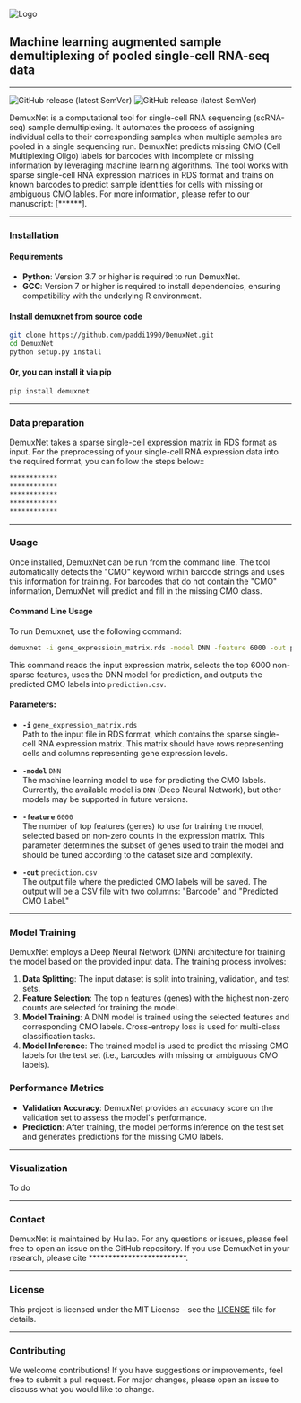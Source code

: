 ![Logo](images/logo.png)

## Machine learning augmented sample demultiplexing of pooled single-cell RNA-seq data
---


![GitHub release (latest SemVer)](https://img.shields.io/badge/Version-v1.1.0-yellowgreen) ![GitHub release (latest SemVer)](https://img.shields.io/badge/Language-python-yellowgreen)

DemuxNet is a computational tool for single-cell RNA sequencing (scRNA-seq) sample demultiplexing. It automates the process of assigning individual cells to their corresponding samples when multiple samples are pooled in a single sequencing run. DemuxNet predicts missing CMO (Cell Multiplexing Oligo) labels for barcodes with incomplete or missing information by leveraging machine learning algorithms. The tool works with sparse single-cell RNA expression matrices in RDS format and trains on known barcodes to predict sample identities for cells with missing or ambiguous CMO lables.
For more information, please refer to our manuscript: [******].

---

### Installation

#### Requirements

 - **Python**: Version 3.7 or higher is required to run DemuxNet.
 - **GCC**: Version 7 or higher is required to install dependencies, ensuring compatibility with the underlying R environment.


#### Install demuxnet from source code
```bash
git clone https://github.com/paddi1990/DemuxNet.git
cd DemuxNet
python setup.py install
```
#### Or, you can install it via pip
```bash
pip install demuxnet
```

---

### Data preparation
DemuxNet takes a sparse single-cell expression matrix in RDS format as input. For the preprocessing of your single-cell RNA expression data into the required format, you can follow the steps below::

```bash
************
************
************
************
************
```

---

### Usage

Once installed, DemuxNet can be run from the command line. The tool automatically detects the "CMO" keyword within barcode strings and uses this information for training. For barcodes that do not contain the "CMO" information, DemuxNet will predict and fill in the missing CMO class.

#### Command Line Usage

To run Demuxnet, use the following command:

```bash
demuxnet -i gene_expressioin_matrix.rds -model DNN -feature 6000 -out prediction.csv
```
This command reads the input expression matrix, selects the top 6000 non-sparse features, uses the DNN model for prediction, and outputs the predicted CMO labels into `prediction.csv`.

#### Parameters:
- **`-i`** `gene_expression_matrix.rds`  
  Path to the input file in RDS format, which contains the sparse single-cell RNA expression matrix. This matrix should have rows representing cells and columns representing gene expression levels.
  
- **`-model`** `DNN`  
  The machine learning model to use for predicting the CMO labels. Currently, the available model is `DNN` (Deep Neural Network), but other models may be supported in future versions.
  
- **`-feature`** `6000`  
  The number of top features (genes) to use for training the model, selected based on non-zero counts in the expression matrix. This parameter determines the subset of genes used to train the model and should be tuned according to the dataset size and complexity.
  
- **`-out`** `prediction.csv`  
  The output file where the predicted CMO labels will be saved. The output will be a CSV file with two columns: "Barcode" and "Predicted CMO Label."

---


### Model Training

DemuxNet employs a Deep Neural Network (DNN) architecture for training the model based on the provided input data. The training process involves:

1. **Data Splitting**: The input dataset is split into training, validation, and test sets.
2. **Feature Selection**: The top `n` features (genes) with the highest non-zero counts are selected for training the model.
3. **Model Training**: A DNN model is trained using the selected features and corresponding CMO labels. Cross-entropy loss is used for multi-class classification tasks.
4. **Model Inference**: The trained model is used to predict the missing CMO labels for the test set (i.e., barcodes with missing or ambiguous CMO labels).

### Performance Metrics

- **Validation Accuracy**: DemuxNet provides an accuracy score on the validation set to assess the model's performance.
- **Prediction**: After training, the model performs inference on the test set and generates predictions for the missing CMO labels.

---


### Visualization
To do

---
### Contact
DemuxNet is maintained by Hu lab. For any questions or issues, please feel free to open an issue on the GitHub repository.
If you use DemuxNet in your research, please cite *************************.

---

### License

This project is licensed under the MIT License - see the [LICENSE](LICENSE) file for details.

---

### Contributing

We welcome contributions! If you have suggestions or improvements, feel free to submit a pull request. For major changes, please open an issue to discuss what you would like to change.